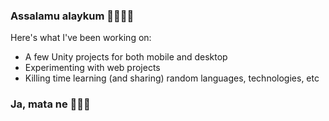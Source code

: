 ### Assalamu alaykum 🙏🏼🇸🇦

Here's what I've been working on:
- A few Unity projects for both mobile and desktop
- Experimenting with web projects
- Killing time learning (and sharing) random languages, technologies, etc

### Ja, mata ne 👋🇯🇵
